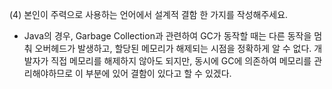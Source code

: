 (4) 본인이 주력으로 사용하는 언어에서 설계적 결함 한 가지를 작성해주세요.
- Java의 경우, Garbage Collection과 관련하여 GC가 동작할 때는 다른 동작을 멈춰 오버헤드가 발생하고, 할당된 메모리가 해제되는 시점을 정확하게 알 수 없다. 개발자가 직접 메모리를 해제하지 않아도 되지만, 동시에 GC에 의존하여 메모리를 관리해야하므로 이 부분에 있어 결함이 있다고 할 수 있겠다.
